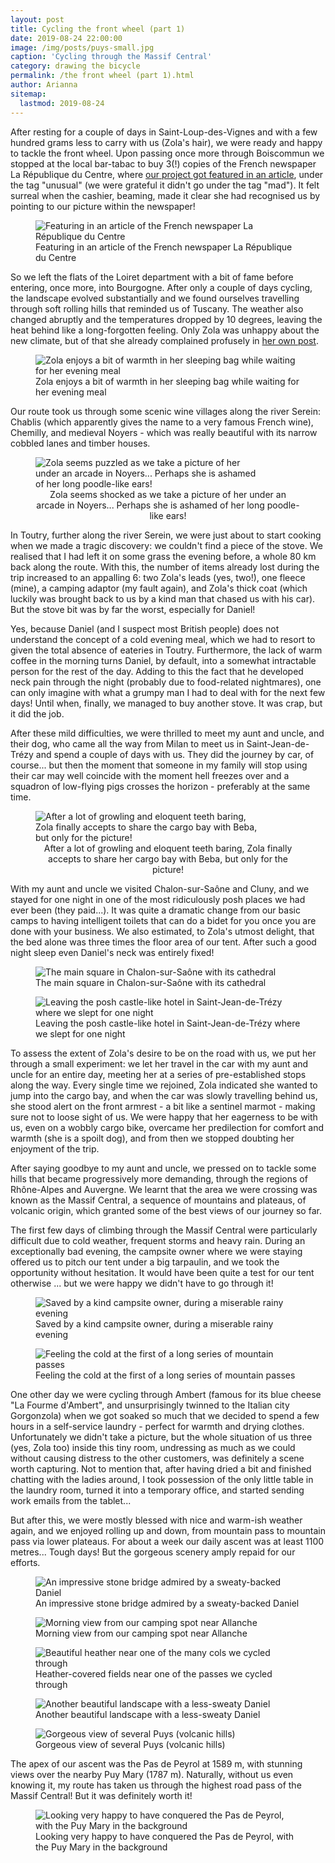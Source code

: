 ```yaml
---
layout: post
title: Cycling the front wheel (part 1)
date: 2019-08-24 22:00:00
image: /img/posts/puys-small.jpg
caption: 'Cycling through the Massif Central'
category: drawing the bicycle
permalink: /the front wheel (part 1).html
author: Arianna
sitemap:
  lastmod: 2019-08-24
---
```

After resting for a couple of days in Saint-Loup-des-Vignes and with a few hundred grams less to carry with us (Zola's hair), we were ready and happy to tackle the front wheel. Upon passing once more through Boiscommun we stopped at the local bar-tabac to buy 3(!) copies of the French newspaper La République du Centre, where <a class="special" href="https://www.larep.fr/saint-loup-des-vignes-45340/actualites/plus-de-5-000-km-a-velo-a-travers-l-europe-pour-delivrer-un-message-ecolo_13621093/">our project got featured in an article</a>, under the tag "unusual" (we were grateful it didn't go under the tag "mad"). It felt surreal when the cashier, beaming, made it clear she had recognised us by pointing to our picture within the newspaper!

<figure>
<img class="img-responsive center-block" src=" /img/posts/larep-small.jpg" alt="Featuring in an article of the French newspaper La République du Centre">
<figcaption>Featuring in an article of the French newspaper La République du Centre</figcaption>
</figure>

So we left the flats of the Loiret department with a bit of fame before entering, once more, into Bourgogne. After only a couple of days cycling, the landscape evolved substantially and we found ourselves travelling through soft rolling hills that reminded us of Tuscany. The weather also changed abruptly and the temperatures dropped by 10 degrees, leaving the heat behind like a long-forgotten feeling. Only Zola was unhappy about the new climate, but of that she already complained profusely in <a class="special" href="/zola's thoughts.html">her own post</a>.

<figure>
<img class="img-responsive center-block" src=" /img/posts/zola-cold2-small.jpg" alt="Zola enjoys a bit of warmth in her sleeping bag while waiting for her evening meal">
<figcaption>Zola enjoys a bit of warmth in her sleeping bag while waiting for her evening meal</figcaption>
</figure>

Our route took us through some scenic wine villages along the river Serein: Chablis (which apparently gives the name to a very famous French wine), Chemilly, and medieval Noyers - which was really beautiful with its narrow cobbled lanes and timber houses.   

<figure>
<img class="img-responsive center-block" src=" /img/posts/noyers-small.jpg" style="max-width: 360px;" alt="Zola seems puzzled as we take a picture of her under an arcade in Noyers... Perhaps she is ashamed of her long poodle-like ears!">
<figcaption style="text-align: center;">Zola seems shocked as we take a picture of her under an arcade in Noyers... Perhaps she is ashamed of her long poodle-like ears!</figcaption>
</figure>

In Toutry, further along the river Serein, we were just about to start cooking when we made a tragic discovery: we couldn't find a piece of the stove. We realised that I had left it on some grass the evening before, a whole 80 km back along the route. With this, the number of items already lost during the trip increased to an appalling 6: two Zola's leads (yes, two!), one fleece (mine), a camping adaptor (my fault again), and Zola's thick coat (which luckily was brought back to us by a kind man that chased us with his car). But the stove bit was by far the worst, especially for Daniel!

Yes, because Daniel (and I suspect most British people) does not understand the concept of a cold evening meal, which we had to resort to given the total absence of eateries in Toutry. Furthermore, the lack of warm coffee in the morning turns Daniel, by default, into a somewhat intractable person for the rest of the day. Adding to this the fact that he developed neck pain through the night (probably due to food-related nightmares), one can only imagine with what a grumpy man I had to deal with for the next few days! Until when, finally, we managed to buy another stove. It was crap, but it did the job. 

After these mild difficulties, we were thrilled to meet my aunt and uncle, and their dog, who came all the way from Milan to meet us in Saint-Jean-de-Trézy and spend a couple of days with us. They did the journey by car, of course... but then the moment that someone in my family will stop using their car may well coincide with the moment hell freezes over and a squadron of low-flying pigs crosses the horizon - preferably at the same time.     

<figure>
<img class="img-responsive center-block" src=" /img/posts/zola-beba-small.jpg" style="max-width: 360px;" alt="After a lot of growling and eloquent teeth baring, Zola finally accepts to share the cargo bay with Beba, but only for the picture!">
<figcaption style="text-align: center;">After a lot of growling and eloquent teeth baring, Zola finally accepts to share her cargo bay with Beba, but only for the picture!</figcaption>
</figure>

With my aunt and uncle we visited Chalon-sur-Saône and Cluny, and we stayed for one night in one of the most ridiculously posh places we had ever been (they paid...). It was quite a dramatic change from our basic camps to having intelligent toilets that can do a bidet for you once you are done with your business. We also estimated, to Zola's utmost delight, that the bed alone was three times the floor area of our tent. After such a good night sleep even Daniel's neck was entirely fixed!        

<figure>
<img class="img-responsive center-block" src=" /img/posts/chalon-small.jpg" alt="The main square in Chalon-sur-Saône with its cathedral">
<figcaption>The main square in Chalon-sur-Saône with its cathedral</figcaption>
</figure>

<figure>
<img class="img-responsive center-block" src=" /img/posts/posh-small.jpg" alt="Leaving the posh castle-like hotel in Saint-Jean-de-Trézy where we slept for one night">
<figcaption>Leaving the posh castle-like hotel in Saint-Jean-de-Trézy where we slept for one night</figcaption>
</figure>

To assess the extent of Zola's desire to be on the road with us, we put her through a small experiment: we let her travel in the car with my aunt and uncle for an entire day, meeting her at a series of pre-established stops along the way. Every single time we rejoined, Zola indicated she wanted to jump into the cargo bay, and when the car was slowly travelling behind us, she stood alert on the front armrest - a bit like a sentinel marmot - making sure not to loose sight of us. We were happy that her eagerness to be with us, even on a wobbly cargo bike, overcame her predilection for comfort and warmth (she is a spoilt dog), and from then we stopped doubting her enjoyment of the trip.

After saying goodbye to my aunt and uncle, we pressed on to tackle some hills that became progressively more demanding, through the regions of Rhône-Alpes and Auvergne. We learnt that the area we were crossing was known as the Massif Central, a sequence of mountains and plateaus, of volcanic origin, which granted some of the best views of our journey so far. 

The first few days of climbing through the Massif Central were particularly difficult due to cold weather, frequent storms and heavy rain. During an exceptionally bad evening, the campsite owner where we were staying offered us to pitch our tent under a big tarpaulin, and we took the opportunity without hesitation. It would have been quite a test for our tent otherwise ... but we were happy we didn't have to go through it! 

<figure>
<img class="img-responsive center-block" src=" /img/posts/camp-wet-small.jpg" alt="Saved by a kind campsite owner, during a miserable rainy evening">
<figcaption>Saved by a kind campsite owner, during a miserable rainy evening</figcaption>
</figure>

<figure>
<img class="img-responsive center-block" src=" /img/posts/col-small.jpg" alt="Feeling the cold at the first of a long series of mountain passes">
<figcaption>Feeling the cold at the first of a long series of mountain passes</figcaption>
</figure>

One other day we were cycling through Ambert (famous for its blue cheese "La Fourme d'Ambert", and unsurprisingly twinned to the Italian city Gorgonzola) when we got soaked so much that we decided to spend a few hours in a self-service laundry - perfect for warmth and drying clothes. Unfortunately we didn't take a picture, but the whole situation of us three (yes, Zola too) inside this tiny room, undressing as much as we could without causing distress to the other customers, was definitely a scene worth capturing. Not to mention that, after having dried a bit and finished chatting with the ladies around, I took possession of the only little table in the laundry room, turned it into a temporary office, and started sending work emails from the tablet... 

But after this, we were mostly blessed with nice and warm-ish weather again, and we enjoyed rolling up and down, from mountain pass to mountain pass via lower plateaus. For about a week our daily ascent was at least 1100 metres... Tough days! But the gorgeous scenery amply repaid for our efforts.

<figure>
<img class="img-responsive center-block" src=" /img/posts/sweaty-small.jpg" alt="An impressive stone bridge admired by a sweaty-backed Daniel">
<figcaption>An impressive stone bridge admired by a sweaty-backed Daniel</figcaption>
</figure>

<figure>
<img class="img-responsive center-block" src=" /img/posts/morning-small.jpg" alt="Morning view from our camping spot near Allanche">
<figcaption>Morning view from our camping spot near Allanche</figcaption>
</figure>

<figure>
<img class="img-responsive center-block" src=" /img/posts/erica-small.jpg" alt="Beautiful heather near one of the many cols we cycled through">
<figcaption>Heather-covered fields near one of the passes we cycled through</figcaption>
</figure>

<figure>
<img class="img-responsive center-block" src=" /img/posts/landscape-massif-small.jpg" alt="Another beautiful landscape with a less-sweaty Daniel">
<figcaption>Another beautiful landscape with a less-sweaty Daniel</figcaption>
</figure>

<figure>
<img class="img-responsive center-block" src=" /img/posts/massif-small.jpg" alt="Gorgeous view of several Puys (volcanic hills)">
<figcaption>Gorgeous view of several Puys (volcanic hills)</figcaption>
</figure>

The apex of our ascent was the Pas de Peyrol at 1589 m, with stunning views over the nearby Puy Mary (1787 m). Naturally, without us even knowing it, my route has taken us through the highest road pass of the Massif Central! But it was definitely worth it!

<figure>
<img class="img-responsive center-block" src=" /img/posts/puy-mary-small.jpg" alt="Looking very happy to have conquered the Pas de Peyrol, with the Puy Mary in the background">
<figcaption>Looking very happy to have conquered the Pas de Peyrol, with the Puy Mary in the background</figcaption>
</figure>



